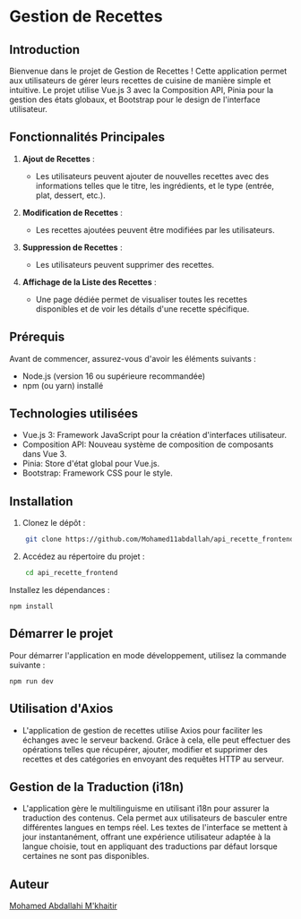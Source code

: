 # Gestion de Recettes

## Introduction

Bienvenue dans le projet de Gestion de Recettes ! Cette application permet aux utilisateurs de gérer leurs recettes de cuisine de manière simple et intuitive. Le projet utilise Vue.js 3 avec la Composition API, Pinia pour la gestion des états globaux, et Bootstrap pour le design de l'interface utilisateur.

## Fonctionnalités Principales

1. **Ajout de Recettes** :

   - Les utilisateurs peuvent ajouter de nouvelles recettes avec des informations telles que le titre, les ingrédients, et le type (entrée, plat, dessert, etc.).

2. **Modification de Recettes** :

   - Les recettes ajoutées peuvent être modifiées par les utilisateurs.

3. **Suppression de Recettes** :

   - Les utilisateurs peuvent supprimer des recettes.

4. **Affichage de la Liste des Recettes** :
   - Une page dédiée permet de visualiser toutes les recettes disponibles et de voir les détails d'une recette spécifique.

## Prérequis

Avant de commencer, assurez-vous d'avoir les éléments suivants :

- Node.js (version 16 ou supérieure recommandée)
- npm (ou yarn) installé

## Technologies utilisées

- Vue.js 3: Framework JavaScript pour la création d'interfaces utilisateur.
- Composition API: Nouveau système de composition de composants dans Vue 3.
- Pinia: Store d'état global pour Vue.js.
- Bootstrap: Framework CSS pour le style.

## Installation

1. Clonez le dépôt :

```bash
    git clone https://github.com/Mohamed11abdallah/api_recette_frontend.git
```

2. Accédez au répertoire du projet :

```bash
    cd api_recette_frontend
```

Installez les dépendances :

`npm install`

## Démarrer le projet

Pour démarrer l'application en mode développement, utilisez la commande suivante :

`npm run dev`

## Utilisation d'Axios

- L'application de gestion de recettes utilise Axios pour faciliter les échanges avec le serveur backend. Grâce à cela, elle peut effectuer des opérations telles que récupérer, ajouter, modifier et supprimer des recettes et des catégories en envoyant des requêtes HTTP au serveur.

## Gestion de la Traduction (i18n)

- L'application gère le multilinguisme en utilisant i18n pour assurer la traduction des contenus. Cela permet aux utilisateurs de basculer entre différentes langues en temps réel. Les textes de l'interface se mettent à jour instantanément, offrant une expérience utilisateur adaptée à la langue choisie, tout en appliquant des traductions par défaut lorsque certaines ne sont pas disponibles.

## Auteur

[Mohamed Abdallahi M'khaitir](https://github.com/Mohamed11abdallah)
